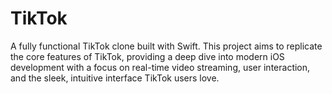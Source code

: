 # TikTok
A fully functional TikTok clone built with Swift. This project aims to replicate the core features of TikTok, providing a deep dive into modern iOS development with a focus on real-time video streaming, user interaction, and the sleek, intuitive interface TikTok users love.
